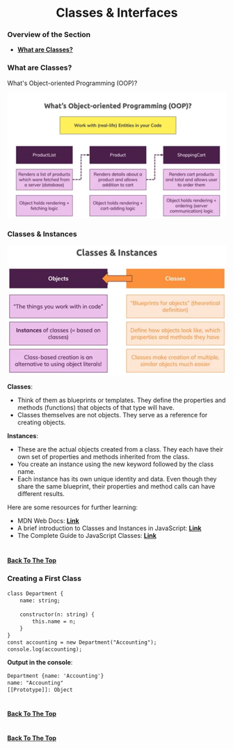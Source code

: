 <h1 align="center">Classes & Interfaces</h1>

### Overview of the Section
* **[What are Classes?](#classes)**

### <a name="classes">What are Classes?</a>

What's Object-oriented Programming (OOP)?

![OOP](https://github.com/tsokac2/-_-_TypeScript_CheatSheet/blob/main/src/02.JPG)

### Classes & Instances

![classes](https://github.com/tsokac2/-_-_TypeScript_CheatSheet/blob/main/src/03.JPG)

**Classes**:
- Think of them as blueprints or templates. They define the properties and methods (functions) that objects of that type will have.
- Classes themselves are not objects. They serve as a reference for creating objects.

**Instances**:
- These are the actual objects created from a class. They each have their own set of properties and methods inherited from the class.
- You create an instance using the new keyword followed by the class name.
- Each instance has its own unique identity and data. Even though they share the same blueprint, their properties and method calls can have different results.

Here are some resources for further learning:

- MDN Web Docs: **[Link](https://developer.mozilla.org/en-US/docs/Web/JavaScript/Reference/Statements/class)**
- A brief introduction to Classes and Instances in JavaScript: **[Link](https://tutorial.techaltum.com/javascript-class.html)**
- The Complete Guide to JavaScript Classes: **[Link](https://dmitripavlutin.com/tag/javascript/)**

#
**[Back To The Top](#Overview-of-the-Section)**

### Creating a First Class

```
class Department {
    name: string;

    constructor(n: string) {
        this.name = n;
    }
}
const accounting = new Department("Accounting");
console.log(accounting);
```
**Output in the console**:
```
Department {name: 'Accounting'}
name: "Accounting"
[[Prototype]]: Object
```
#
**[Back To The Top](#Overview-of-the-Section)**


#
**[Back To The Top](#Overview-of-the-Section)**